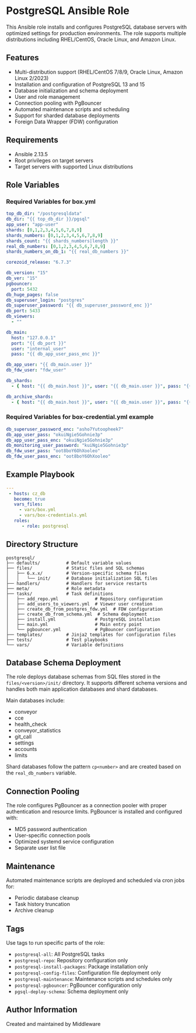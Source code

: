 # PostgreSQL Ansible Role

This Ansible role installs and configures PostgreSQL database servers with optimized settings for production environments. The role supports multiple distributions including RHEL/CentOS, Oracle Linux, and Amazon Linux.

## Features

- Multi-distribution support (RHEL/CentOS 7/8/9, Oracle Linux, Amazon Linux 2/2023)
- Installation and configuration of PostgreSQL 13 and 15
- Database initialization and schema deployment
- User and role management
- Connection pooling with PgBouncer
- Automated maintenance scripts and scheduling
- Support for sharded database deployments
- Foreign Data Wrapper (FDW) configuration

## Requirements

- Ansible 2.13.5
- Root privileges on target servers
- Target servers with supported Linux distributions

## Role Variables

### Required Variables for box.yml

```yaml
top_db_dir: "/postgresqldata"
db_dir: "{{ top_db_dir }}/pgsql"
app_user: "app-user"
shards: [0,1,2,3,4,5,6,7,8,9]
shards_numbers: [0,1,2,3,4,5,6,7,8,9]
shards_count: "{{ shards_numbers|length }}"
real_db_numbers: [0,1,2,3,4,5,6,7,8,9]
shards_numbers_on_db_1: "{{ real_db_numbers }}"

corezoid_release: "6.7.3"

db_version: "15"
db_ver: "15"
pgbouncer:
  port: 5432
db_huge_pages: false
db_superuser_login: "postgres"
db_superuser_password: "{{ db_superuser_password_enc }}"
db_port: 5433
db_viewers:
  - ""

db_main:
  host: "127.0.0.1"
  port: "{{ db_port }}"
  user: "internal_user"
  pass: "{{ db_app_user_pass_enc }}"

db_app_user: "{{ db_main.user }}"
db_fdw_user: "fdw_user"

db_shards:
  - { host: "{{ db_main.host }}", user: "{{ db_main.user }}", pass: "{{ db_app_user_pass_enc }}", shards: "{{ real_db_numbers }}" }

db_archive_shards:
  - { host: "{{ db_main.host }}", user: "{{ db_main.user }}", pass: "{{ db_app_user_pass_enc }}", shards: "{{ real_db_numbers }}" }
```
### Required Variables for box-credential.yml example

```yaml
db_superuser_password_enc: "asho7Yutoopheek7"
db_app_user_pass: "okuiNgie5Gohnie3p"
db_app_user_pass_enc: "okuiNgie5Gohnie3p"
db_monitoring_user_password: "kuiNgie5Gohnie3p"
db_fdw_user_pass: "oot8boY6OhXooleo"
db_fdw_user_pass_enc: "oot8boY6OhXooleo"
```

## Example Playbook

```yaml
---
 - hosts: cz_db
   become: true
   vars_files:
     - vars/box.yml
     - vars/box-credentials.yml
   roles:
      - role: postgresql
```

## Directory Structure

```
postgresql/
├── defaults/          # Default variable values
├── files/             # Static files and SQL schemas
│   ├── 6.x.x/         # Version-specific schema files
│   │   └── init/      # Database initialization SQL files
├── handlers/          # Handlers for service restarts
├── meta/              # Role metadata
├── tasks/             # Task definitions
│   ├── add_repo.yml              # Repository configuration
│   ├── add_users_to_viewers.yml  # Viewer user creation
│   ├── create_db_from_postgres_fdw.yml  # FDW configuration
│   ├── create_db_from_schema.yml  # Schema deployment
│   ├── install.yml               # PostgreSQL installation
│   ├── main.yml                  # Main entry point
│   └── pgbouncer.yml             # PgBouncer configuration
├── templates/         # Jinja2 templates for configuration files
├── tests/             # Test playbooks
└── vars/              # Variable definitions
```

## Database Schema Deployment

The role deploys database schemas from SQL files stored in the `files/<version>/init/` directory. It supports different schema versions and handles both main application databases and shard databases.

Main databases include:
- conveyor
- cce
- health_check
- conveyor_statistics
- git_call
- settings
- accounts
- limits

Shard databases follow the pattern `cp<number>` and are created based on the `real_db_numbers` variable.

## Connection Pooling

The role configures PgBouncer as a connection pooler with proper authentication and resource limits. PgBouncer is installed and configured with:

- MD5 password authentication
- User-specific connection pools
- Optimized systemd service configuration
- Separate user list file

## Maintenance

Automated maintenance scripts are deployed and scheduled via cron jobs for:
- Periodic database cleanup
- Task history truncation
- Archive cleanup

## Tags

Use tags to run specific parts of the role:

- `postgresql-all`: All PostgreSQL tasks
- `postgresql-repo`: Repository configuration only
- `postgresql-install-packages`: Package installation only
- `postgresql-config-files`: Configuration file deployment only
- `postgresql-maintenance`: Maintenance scripts and schedules only
- `postgresql-pgbouncer`: PgBouncer configuration only
- `pgsql-deploy-schema`: Schema deployment only

## Author Information

Created and maintained by Middleware